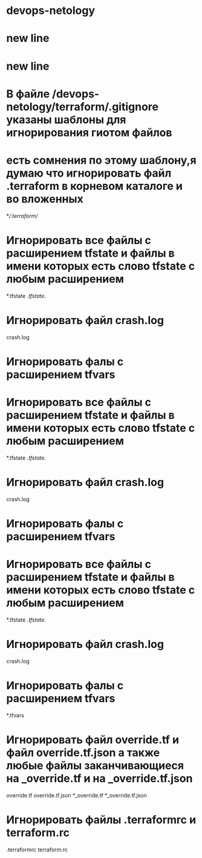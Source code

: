 # devops-netology
# new line
# new line

# В файле /devops-netology/terraform/.gitignore указаны шаблоны для игнорирования гиотом файлов

# есть сомнения по этому шаблону,я думаю что игнорировать файл .terraform в корневом каталоге и во вложенных 
**/.terraform/* 

# Игнорировать все файлы с расширением tfstate и файлы в имени которых есть слово tfstate c любым расширением 
*.tfstate
*.tfstate.*

# Игнорировать файл crash.log
crash.log

# Игнорировать фалы с расширением tfvars

# Игнорировать все файлы с расширением tfstate и файлы в имени которых есть слово tfstate c любым расширением 
*.tfstate
*.tfstate.*

# Игнорировать файл crash.log
crash.log

# Игнорировать фалы с расширением tfvars

# Игнорировать все файлы с расширением tfstate и файлы в имени которых есть слово tfstate c любым расширением 
*.tfstate
*.tfstate.*

# Игнорировать файл crash.log
crash.log

# Игнорировать фалы с расширением tfvars
*.tfvars

# Игнорировать файл override.tf и файл override.tf.json а также любые файлы заканчивающиеся на _override.tf и на _override.tf.json
override.tf
override.tf.json
*_override.tf
*_override.tf.json

# Игнорировать файлы .terraformrc и terraform.rc
.terraformrc
terraform.rc





